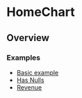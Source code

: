 # HomeChart

## Overview

### Examples

- [Basic example](basic.html)
- [Has Nulls](nulls.html)
- [Revenue](revenue.html)